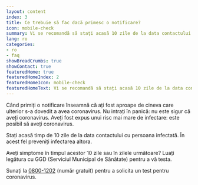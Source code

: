 ```yaml
---
layout: content
index: 3
title: Ce trebuie să fac dacă primesc o notificare?
icon: mobile-check
summary: Vi se recomandă să stați acasă 10 zile de la data contactului. Aveți simptome? Testați-vă.
lang: ro
categories:
- ro
- faq
showBreadCrumbs: true
showContact: true
featuredHome: true
featuredHomeIndex: 2
featuredHomeIcon: mobile-check
featuredHomeText: Vi se recomandă să stați acasă 10 zile de la data contactului. Aveți simptome? Testați-vă.
---
```


Când primiți o notificare înseamnă că ați fost aproape de cineva care ulterior s-a dovedit a avea coronavirus. Nu intrați în panică: nu este sigur că aveți coronavirus. Aveți fost expus unui risc mai mare de infectare: este posibil să aveți coronavirus.

Stați acasă timp de 10 zile de la data contactului cu persoana infectată. În acest fel preveniți infectarea altora.

Aveți simptome în timpul acestor 10 zile sau în zilele următoare? Luați legătura cu GGD (Serviciul Municipal de Sănătate) pentru a vă testa.

Sunați la [0800-1202](tel:+318001202)  (număr gratuit) pentru a solicita un test pentru coronavirus.

 